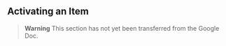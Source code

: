 ## Activating an Item

> **Warning**
> This section has not yet been transferred from the Google Doc.
